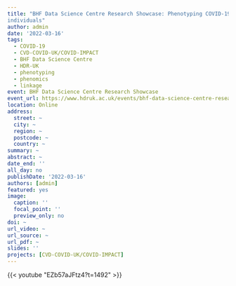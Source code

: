 ```yaml
---
title: "BHF Data Science Centre Research Showcase: Phenotyping COVID-19: Insights from linked data for 56 million
individuals"
author: admin
date: '2022-03-16'
tags:
  - COVID-19
  - CVD-COVID-UK/COVID-IMPACT
  - BHF Data Science Centre
  - HDR-UK
  - phenotyping
  - phenomics
  - linkage
event: BHF Data Science Centre Research Showcase
event_url: https://www.hdruk.ac.uk/events/bhf-data-science-centre-research-showcase/
location: Online
address:
  street: ~
  city: ~
  region: ~
  postcode: ~
  country: ~
summary: ~
abstract: ~
date_end: ''
all_day: no
publishDate: '2022-03-16'
authors: [admin]
featured: yes
image:
  caption: ''
  focal_point: ''
  preview_only: no
doi: ~
url_video: ~
url_source: ~
url_pdf: ~
slides: ''
projects: [CVD-COVID-UK/COVID-IMPACT]
---
```


{{< youtube "EZb57aJFtz4?t=1492" >}}